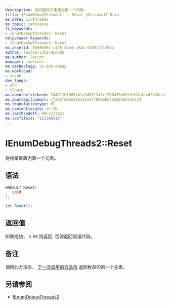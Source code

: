 ```yaml
---
description: 将线程枚举重置为第一个元素。
title: IEnumDebugThreads2：： Reset |Microsoft Docs
ms.date: 11/04/2016
ms.topic: reference
f1_keywords:
- IEnumDebugThreads2::Reset
helpviewer_keywords:
- IEnumDebugThreads2::Reset
ms.assetid: 88980d9a-c4d6-4de4-a9ab-fb56fa71394a
author: leslierichardson95
ms.author: lerich
manager: jmartens
ms.technology: vs-ide-debug
ms.workload:
- vssdk
dev_langs:
- CPP
- CSharp
ms.openlocfilehash: 74471161305f4fe9487f245cf578470e02f5fd2c4ecd2b26cc8e578880c849ff
ms.sourcegitcommit: c72b2f603e1eb3a4157f00926df2e263831ea472
ms.translationtype: MT
ms.contentlocale: zh-CN
ms.lasthandoff: 08/12/2021
ms.locfileid: "121306512"
---
```

# <a name="ienumdebugthreads2reset"></a>IEnumDebugThreads2::Reset
将枚举重置为第一个元素。

## <a name="syntax"></a>语法

```cpp
HRESULT Reset(
   void
);
```

```csharp
int Reset();
```

## <a name="return-value"></a>返回值
 如果成功， `S_OK` 则返回; 否则返回错误代码。

## <a name="remarks"></a>备注
 调用此方法后， [下一次调用的方法将](../../../extensibility/debugger/reference/ienumdebugthreads2-next.md) 返回枚举的第一个元素。

## <a name="see-also"></a>另请参阅
- [IEnumDebugThreads2](../../../extensibility/debugger/reference/ienumdebugthreads2.md)
